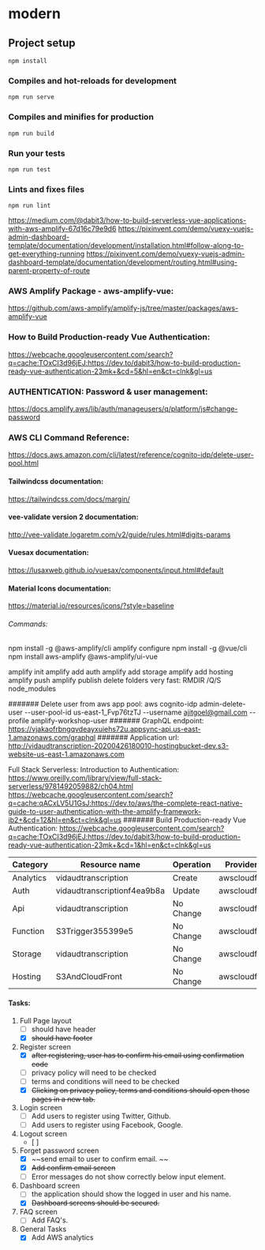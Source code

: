 # modern

## Project setup
```
npm install
```

### Compiles and hot-reloads for development
```
npm run serve
```

### Compiles and minifies for production
```
npm run build
```

### Run your tests
```
npm run test
```

### Lints and fixes files
```
npm run lint
```
https://medium.com/@dabit3/how-to-build-serverless-vue-applications-with-aws-amplify-67d16c79e9d6
https://pixinvent.com/demo/vuexy-vuejs-admin-dashboard-template/documentation/development/installation.html#follow-along-to-get-everything-running
https://pixinvent.com/demo/vuexy-vuejs-admin-dashboard-template/documentation/development/routing.html#using-parent-property-of-route
### AWS Amplify Package - aws-amplify-vue: 
https://github.com/aws-amplify/amplify-js/tree/master/packages/aws-amplify-vue
### How to Build Production-ready Vue Authentication: 
https://webcache.googleusercontent.com/search?q=cache:TOxCI3d96jEJ:https://dev.to/dabit3/how-to-build-production-ready-vue-authentication-23mk+&cd=5&hl=en&ct=clnk&gl=us

### AUTHENTICATION: Password & user management: 
https://docs.amplify.aws/lib/auth/manageusers/q/platform/js#change-password
### AWS CLI Command Reference: 
https://docs.aws.amazon.com/cli/latest/reference/cognito-idp/delete-user-pool.html

#### Tailwindcss documentation:
https://tailwindcss.com/docs/margin/
#### vee-validate version 2 documentation:
http://vee-validate.logaretm.com/v2/guide/rules.html#digits-params
#### Vuesax documentation:
https://lusaxweb.github.io/vuesax/components/input.html#default
#### Material Icons documentation:
https://material.io/resources/icons/?style=baseline

###### Commands:
npm install -g @aws-amplify/cli
amplify configure
npm install -g @vue/cli
npm install aws-amplify @aws-amplify/ui-vue

amplify init
amplify add auth
amplify add storage
amplify add hosting
amplify push
amplify publish
delete folders very fast: RMDIR /Q/S node_modules

####### Delete user from aws app pool:
aws cognito-idp admin-delete-user --user-pool-id us-east-1_Fvp76tzTJ --username ajitgoel@gmail.com --profile amplify-workshop-user
####### GraphQL endpoint: 
https://vjakaofrbngqvdeayxuiehs72u.appsync-api.us-east-1.amazonaws.com/graphql
####### Application url: 
http://vidaudtranscription-20200426180010-hostingbucket-dev.s3-website-us-east-1.amazonaws.com

Full Stack Serverless: Introduction to Authentication: https://www.oreilly.com/library/view/full-stack-serverless/9781492059882/ch04.html
https://webcache.googleusercontent.com/search?q=cache:qACxLV5U1GsJ:https://dev.to/aws/the-complete-react-native-guide-to-user-authentication-with-the-amplify-framework-ib2+&cd=12&hl=en&ct=clnk&gl=us
####### Build Production-ready Vue Authentication:
https://webcache.googleusercontent.com/search?q=cache:TOxCI3d96jEJ:https://dev.to/dabit3/how-to-build-production-ready-vue-authentication-23mk+&cd=1&hl=en&ct=clnk&gl=us

| Category  | Resource name               | Operation | Provider plugin   |
| --------- | --------------------------- | --------- | ----------------- |
| Analytics | vidaudtranscription         | Create    | awscloudformation |
| Auth      | vidaudtranscriptionf4ea9b8a | Update    | awscloudformation |
| Api       | vidaudtranscription         | No Change | awscloudformation |
| Function  | S3Trigger355399e5           | No Change | awscloudformation |
| Storage   | vidaudtranscription         | No Change | awscloudformation |
| Hosting   | S3AndCloudFront             | No Change | awscloudformation |

#### Tasks:

1. 	Full Page layout
	- [ ] should have header
    - [x] ~~should have footer~~
2. Register screen
    - [x] ~~after registering, user has to confirm his email using confirmation code~~
    - [ ] privacy policy will need to be checked
    - [ ] terms and conditions will need to be checked
    - [x] ~~Clicking on privacy policy, terms and conditions should open those pages in a new tab.~~ 
3. Login screen
	- [ ] Add users to register using Twitter, Github.
    - [ ] Add users to register using Facebook, Google.
4. Logout screen
	- [ ] 
5. Forget password screen
    - [x] ~~send email to user to confirm email. ~~
    - [x] ~~Add confirm email screen~~
    - [ ] Error messages do not show correctly below input element.
6. Dashboard screen
    - [ ] the application should show the logged in user and his name.
    - [x] ~~Dashboard screens should be secured.~~
7. FAQ screen
    - [ ] Add FAQ's.
8. General Tasks
	- [x] Add AWS analytics
